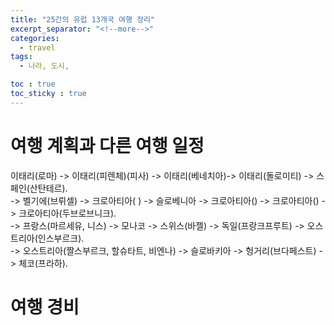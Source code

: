 ```yaml
---
title: "25간의 유럽 13개국 여행 정리"
excerpt_separator: "<!--more-->"
categories:
  - travel
tags:
  - 나라, 도시, 

toc : true
toc_sticky : true
---
```


# 여행 계획과 다른 여행 일정
이태리(로마) -> 이태리(피렌체)(피사) -> 이태리(베네치아)-> 이태리(돌로미티) -> 스페인(산탄테르).  
-> 벨기에(브뤼셀) -> 크로아티아( ) -> 슬로베니아 -> 크로아티아() -> 크로아티아() -> 크로아티아(두브로브니크).  
-> 프랑스(마르세유, 니스) -> 모나코 -> 스위스(바젤) -> 독일(프랑크프루트) -> 오스트리아(인스부르크).   
-> 오스트리아(짤스부르크, 할슈타트, 비엔나) -> 슬로바키아 -> 헝거리(브다페스트) -> 체코(프라하).   



# 여행 경비  

